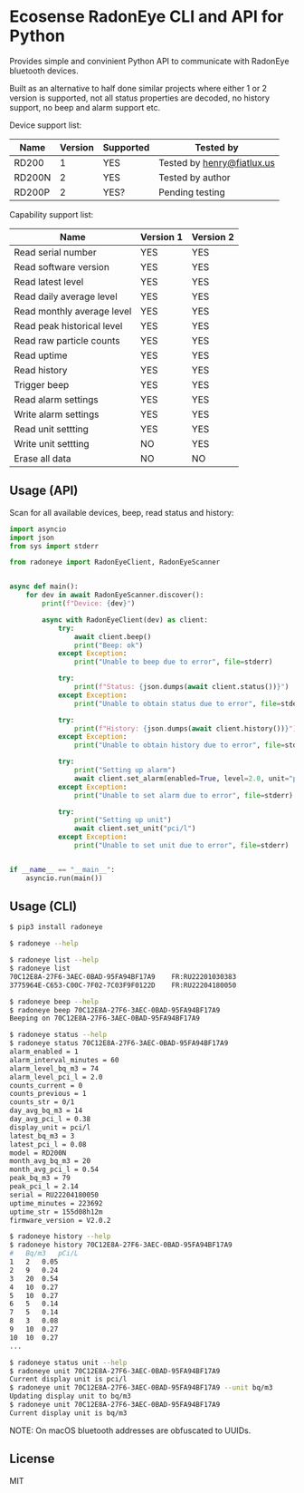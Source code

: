 # Ecosense RadonEye CLI and API for Python

Provides simple and convinient Python API to communicate with RadonEye bluetooth devices.

Built as an alternative to half done similar projects where either 1 or 2 version is supported, not
all status properties are decoded, no history support, no beep and alarm support etc.

Device support list:

| Name   | Version | Supported | Tested by                  |
| ------ | ------- | --------- | -------------------------- |
| RD200  | 1       | YES       | Tested by henry@fiatlux.us |
| RD200N | 2       | YES       | Tested by author           |
| RD200P | 2       | YES?      | Pending testing            |

Capability support list:

| Name                       | Version 1 | Version 2 |
| -------------------------- | --------- | --------- |
| Read serial number         | YES       | YES       |
| Read software version      | YES       | YES       |
| Read latest level          | YES       | YES       |
| Read daily average level   | YES       | YES       |
| Read monthly average level | YES       | YES       |
| Read peak historical level | YES       | YES       |
| Read raw particle counts   | YES       | YES       |
| Read uptime                | YES       | YES       |
| Read history               | YES       | YES       |
| Trigger beep               | YES       | YES       |
| Read alarm settings        | YES       | YES       |
| Write alarm settings       | YES       | YES       |
| Read unit settting         | YES       | YES       |
| Write unit settting        | NO        | YES       |
| Erase all data             | NO        | NO        |

## Usage (API)

Scan for all available devices, beep, read status and history:

```py
import asyncio
import json
from sys import stderr

from radoneye import RadonEyeClient, RadonEyeScanner


async def main():
    for dev in await RadonEyeScanner.discover():
        print(f"Device: {dev}")

        async with RadonEyeClient(dev) as client:
            try:
                await client.beep()
                print("Beep: ok")
            except Exception:
                print("Unable to beep due to error", file=stderr)

            try:
                print(f"Status: {json.dumps(await client.status())}")
            except Exception:
                print("Unable to obtain status due to error", file=stderr)

            try:
                print(f"History: {json.dumps(await client.history())}")
            except Exception:
                print("Unable to obtain history due to error", file=stderr)

            try:
                print("Setting up alarm")
                await client.set_alarm(enabled=True, level=2.0, unit="pci/l", interval=60)
            except Exception:
                print("Unable to set alarm due to error", file=stderr)

            try:
                print("Setting up unit")
                await client.set_unit("pci/l")
            except Exception:
                print("Unable to set unit due to error", file=stderr)


if __name__ == "__main__":
    asyncio.run(main())
```

## Usage (CLI)

```sh
$ pip3 install radoneye

$ radoneye --help

$ radoneye list --help
$ radoneye list
70C12E8A-27F6-3AEC-0BAD-95FA94BF17A9	FR:RU22201030383
3775964E-C653-C00C-7F02-7C03F9F0122D	FR:RU22204180050

$ radoneye beep --help
$ radoneye beep 70C12E8A-27F6-3AEC-0BAD-95FA94BF17A9
Beeping on 70C12E8A-27F6-3AEC-0BAD-95FA94BF17A9

$ radoneye status --help
$ radoneye status 70C12E8A-27F6-3AEC-0BAD-95FA94BF17A9
alarm_enabled = 1
alarm_interval_minutes = 60
alarm_level_bq_m3 = 74
alarm_level_pci_l = 2.0
counts_current = 0
counts_previous = 1
counts_str = 0/1
day_avg_bq_m3 = 14
day_avg_pci_l = 0.38
display_unit = pci/l
latest_bq_m3 = 3
latest_pci_l = 0.08
model = RD200N
month_avg_bq_m3 = 20
month_avg_pci_l = 0.54
peak_bq_m3 = 79
peak_pci_l = 2.14
serial = RU22204180050
uptime_minutes = 223692
uptime_str = 155d08h12m
firmware_version = V2.0.2

$ radoneye history --help
$ radoneye history 70C12E8A-27F6-3AEC-0BAD-95FA94BF17A9
#	Bq/m3	pCi/L
1	2	0.05
2	9	0.24
3	20	0.54
4	10	0.27
5	10	0.27
6	5	0.14
7	5	0.14
8	3	0.08
9	10	0.27
10	10	0.27
...

$ radoneye status unit --help
$ radoneye unit 70C12E8A-27F6-3AEC-0BAD-95FA94BF17A9
Current display unit is pci/l
$ radoneye unit 70C12E8A-27F6-3AEC-0BAD-95FA94BF17A9 --unit bq/m3
Updating display unit to bq/m3
$ radoneye unit 70C12E8A-27F6-3AEC-0BAD-95FA94BF17A9
Current display unit is bq/m3
```

NOTE: On macOS bluetooth addresses are obfuscated to UUIDs.

## License

MIT
